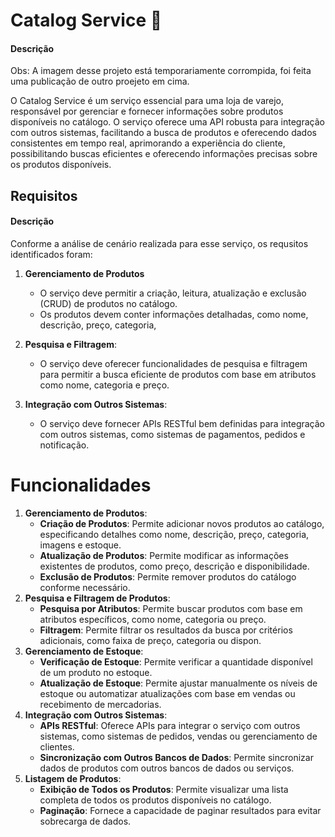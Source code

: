# Catalog Service :bookmark_tabs:

#### Descrição	

Obs: A imagem desse projeto está temporariamente corrompida, foi feita uma publicação de outro proejeto em cima.

O Catalog Service é um serviço essencial para uma loja de varejo, responsável por gerenciar e fornecer informações sobre produtos disponíveis no catálogo.  O serviço oferece uma API robusta para integração com outros sistemas, facilitando a busca de produtos e oferecendo dados consistentes em tempo real, aprimorando a experiência do cliente, possibilitando buscas eficientes e oferecendo informações precisas sobre os produtos disponíveis.



## Requisitos

#### Descrição

Conforme a análise de cenário realizada para esse serviço, os requsitos identificados foram:

1. **Gerenciamento de Produtos**
   * O serviço deve permitir a criação, leitura, atualização e exclusão (CRUD) de produtos no catálogo.
   * Os produtos devem conter informações detalhadas, como nome, descrição, preço, categoria,

2. **Pesquisa e Filtragem**:
   - O serviço deve oferecer funcionalidades de pesquisa e filtragem para permitir a busca eficiente de produtos com base em atributos como nome, categoria e preço.

3. **Integração com Outros Sistemas**:
   - O serviço deve fornecer APIs RESTful bem definidas para integração com outros sistemas, como sistemas de pagamentos, pedidos e notificação.



# Funcionalidades

1. **Gerenciamento de Produtos**:
   - **Criação de Produtos**: Permite adicionar novos produtos ao catálogo, especificando detalhes como nome, descrição, preço, categoria, imagens e estoque.
   - **Atualização de Produtos**: Permite modificar as informações existentes de produtos, como preço, descrição e disponibilidade.
   - **Exclusão de Produtos**: Permite remover produtos do catálogo conforme necessário.
2. **Pesquisa e Filtragem de Produtos**:
   - **Pesquisa por Atributos**: Permite buscar produtos com base em atributos específicos, como nome, categoria ou preço.
   - **Filtragem**: Permite filtrar os resultados da busca por critérios adicionais, como faixa de preço, categoria ou dispon.
3. **Gerenciamento de Estoque**:
   - **Verificação de Estoque**: Permite verificar a quantidade disponível de um produto no estoque.
   - **Atualização de Estoque**: Permite ajustar manualmente os níveis de estoque ou automatizar atualizações com base em vendas ou recebimento de mercadorias.
4. **Integração com Outros Sistemas**:
   - **APIs RESTful**: Oferece APIs para integrar o serviço com outros sistemas, como sistemas de pedidos, vendas ou gerenciamento de clientes.
   - **Sincronização com Outros Bancos de Dados**: Permite sincronizar dados de produtos com outros bancos de dados ou serviços.
5. **Listagem de Produtos**:
   - **Exibição de Todos os Produtos**: Permite visualizar uma lista completa de todos os produtos disponíveis no catálogo.
   - **Paginação**: Fornece a capacidade de paginar resultados para evitar sobrecarga de dados.
